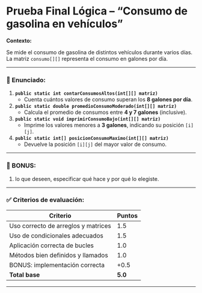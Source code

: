 # **Prueba Final Lógica – “Consumo de gasolina en vehículos”**

**Contexto:**

Se mide el consumo de gasolina de distintos vehículos durante varios días. La matriz `consumo[][]` representa el consumo en galones por día.

---

### 🔧 Enunciado:

1. **`public static int contarConsumosAltos(int[][] matriz)`**
    - Cuenta cuántos valores de consumo superan los **8 galones por día**.
2. **`public static double promedioConsumoModerado(int[][] matriz)`**
    - Calcula el promedio de consumos entre **4 y 7 galones** (inclusive).
3. **`public static void imprimirConsumoBajo(int[][] matriz)`**
    - Imprime los valores menores a **3 galones**, indicando su posición `[i][j]`.
4. **`public static int[] posicionConsumoMaximo(int[][] matriz)`**
    - Devuelve la posición `[i][j]` del mayor valor de consumo.

---

### 🎯 BONUS:

1. lo que deseen, especificar qué hace y por qué lo elegiste.

---

### ✅ **Criterios de evaluación:**

| Criterio | Puntos |
| --- | --- |
| Uso correcto de arreglos y matrices | 1.5 |
| Uso de condicionales adecuados | 1.5 |
| Aplicación correcta de bucles | 1.0 |
| Métodos bien definidos y llamados | 1.0 |
| BONUS: implementación correcta | +0.5 |
| **Total base** | **5.0** |

---